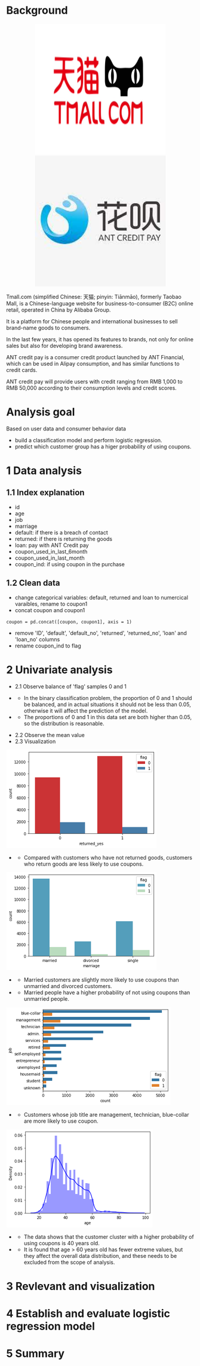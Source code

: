 # Background 
<div align = center>
<img width= "350" height= "350" src = "img/tmall.png">
<img width= "350" height= "350" src = "img/ant.png">
</div>

Tmall.com (simplified Chinese: 天猫; pinyin: Tiānmāo), formerly Taobao Mall, is a Chinese-language website for business-to-consumer (B2C) online retail, operated in China by Alibaba Group. 

It is a platform for Chinese people and international businesses to sell brand-name goods to consumers. 

In the last few years, it has opened its features to brands, not only for online sales but also for developing brand awareness.


ANT credit pay is a consumer credit product launched by ANT Financial, which can be used in Alipay consumption, and has similar functions to credit cards. 

ANT credit pay will provide users with credit ranging from RMB 1,000 to RMB 50,000 according to their consumption levels and credit scores. 



# Analysis goal 
Based on user data and consumer behavior data 
- build a classification model and perform logistic regression.
- predict which customer group has a higer probability of using coupons. 


# 1 Data analysis 
## 1.1 Index explanation 
- id 
- age 
- job 
- marriage 
- default: if there is a breach of contact 
- returned: if there is returning the goods 
- loan: pay with ANT Credit pay 
- coupon_used_in_last_6month
- coupon_used_in_last_month
- coupon_ind: if using coupon in the purchase

## 1.2 Clean data
- change categorical variables: default, returned and loan to numercical varaibles, rename to coupon1
- concat coupon and coupon1
```
coupon = pd.concat([coupon, coupon1], axis = 1)
```
- remove 'ID', 'default', 'default_no', 'returned', 'returned_no', 'loan' and 'loan_no' columns
- rename coupon_ind to flag

# 2 Univariate analysis
* 2.1 Observe balance of 'flag' samples 0 and 1
- * In the binary classification problem, the proportion of 0 and 1 should be balanced, and in actual situations it should not be less than 0.05, otherwise it will affect the prediction of the model.
- * The proportions of 0 and 1 in this data set are both higher than 0.05, so the distribution is reasonable.

* 2.2 Observe the mean value
* 2.3 Visualization

![returned_goods-view](img/returned_goods.png)

- * Compared with customers who have not returned goods, customers who return goods are less likely to use coupons.

![marriage-view](img/marriage.png)

- * Married customers are slightly more likely to use coupons than unmarried and divorced customers.
- * Married people have a higher probability of not using coupons than unmarried people.

![job-view](img/job.png)

- * Customers whose job title are management, technician, blue-collar are more likely to use coupon.

![distplot-view](img/distplot.png)

- * The data shows that the customer cluster with a higher probability of using coupons is 40 years old.
- * It is found that age > 60 years old has fewer extreme values, but they affect the overall data distribution, and these needs to be excluded from the scope of analysis. 


# 3 Revlevant and visualization 

# 4 Establish and evaluate logistic regression model 


# 5 Summary 




